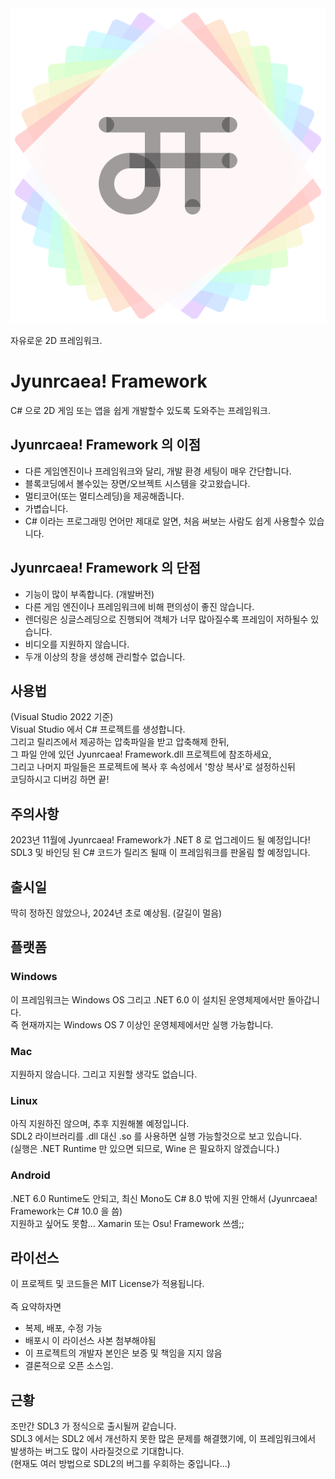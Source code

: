 <div align="center">
	<img src="Jyunrcaea! Framework/src/Icon.png" alt='쥰르케아 프레임워크 아이콘'>
</div>

자유로운 2D 프레임워크.

# Jyunrcaea! Framework
C# 으로 2D 게임 또는 앱을 쉽게 개발할수 있도록 도와주는 프레임워크.

## Jyunrcaea! Framework 의 이점
* 다른 게임엔진이나 프레임워크와 달리, 개발 환경 세팅이 매우 간단합니다.
* 블록코딩에서 볼수있는 장면/오브젝트 시스템을 갖고왔습니다.
* 멀티코어(또는 멀티스레딩)을 제공해줍니다.
* 가볍습니다.
* C# 이라는 프로그래밍 언어만 제대로 알면, 처음 써보는 사람도 쉽게 사용할수 있습니다.

## Jyunrcaea! Framework 의 단점
* 기능이 많이 부족합니다. (개발버전)
* 다른 게임 엔진이나 프레임워크에 비해 편의성이 좋진 않습니다.
* 렌더링은 싱글스레딩으로 진행되어 객체가 너무 많아질수록 프레임이 저하될수 있습니다.
* 비디오를 지원하지 않습니다.
* 두개 이상의 창을 생성해 관리할수 없습니다.

## 사용법
(Visual Studio 2022 기준)<br>
Visual Studio 에서 C# 프로젝트를 생성합니다.<br>
그리고 릴리즈에서 제공하는 압축파일을 받고 압축해제 한뒤,<br>
그 파일 안에 있던 Jyunrcaea! Framework.dll 프로젝트에 참조하세요,<br>
그리고 나머지 파일들은 프로젝트에 복사 후 속성에서 '항상 복사'로 설정하신뒤<br>
코딩하시고 디버깅 하면 끝!

## 주의사항
2023년 11월에 Jyunrcaea! Framework가 .NET 8 로 업그레이드 될 예정입니다!<br>
SDL3 및 바인딩 된 C# 코드가 릴리즈 될때 이 프레임워크를 판올림 할 예정입니다.

## 출시일
딱히 정하진 않았으나, 2024년 초로 예상됨. (갈길이 멀음)

## 플랫폼
### Windows
이 프레임워크는 Windows OS 그리고 .NET 6.0 이 설치된 운영체제에서만 돌아갑니다.<br>
즉 현재까지는 Windows OS 7 이상인 운영체제에서만 실행 가능합니다.
### Mac
지원하지 않습니다. 그리고 지원할 생각도 없습니다.
### Linux
아직 지원하진 않으며, 추후 지원해볼 예정입니다.<br>
SDL2 라이브러리를 .dll 대신 .so 를 사용하면 실행 가능할것으로 보고 있습니다.<br>
(실행은 .NET Runtime 만 있으면 되므로, Wine 은 필요하지 않겠습니다.)
### Android
.NET 6.0 Runtime도 안되고, 최신 Mono도 C# 8.0 밖에 지원 안해서 (Jyunrcaea! Framework는 C# 10.0 을 씀)<br>
지원하고 싶어도 못함... Xamarin 또는 Osu! Framework 쓰셈;;

## 라이선스
이 프로젝트 및 코드들은 MIT License가 적용됩니다.<br><br>
즉 요약하자면
* 복제, 배포, 수정 가능
* 배포시 이 라이선스 사본 첨부해야됨
* 이 프로젝트의 개발자 본인은 보증 및 책임을 지지 않음
* 결론적으로 오픈 소스임.

## 근황
조만간 SDL3 가 정식으로 출시될꺼 같습니다.<br>
SDL3 에서는 SDL2 에서 개선하지 못한 많은 문제를 해결했기에, 이 프레임워크에서 발생하는 버그도 많이 사라질것으로 기대합니다.<br>
(현재도 여러 방법으로 SDL2의 버그를 우회하는 중입니다...)